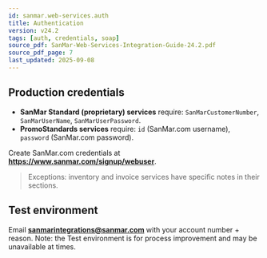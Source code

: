 ```yaml
---
id: sanmar.web-services.auth
title: Authentication
version: v24.2
tags: [auth, credentials, soap]
source_pdf: SanMar-Web-Services-Integration-Guide-24.2.pdf
source_pdf_page: 7
last_updated: 2025-09-08
---
```


## Production credentials

- **SanMar Standard (proprietary) services** require: `SanMarCustomerNumber`, `SanMarUserName`, `SanMarUserPassword`.
- **PromoStandards services** require: `id` (SanMar.com username), `password` (SanMar.com password).

Create SanMar.com credentials at **https://www.sanmar.com/signup/webuser**.

> Exceptions: inventory and invoice services have specific notes in their sections.

## Test environment

Email **sanmarintegrations@sanmar.com** with your account number + reason. Note: the Test environment is for process improvement and may be unavailable at times.
